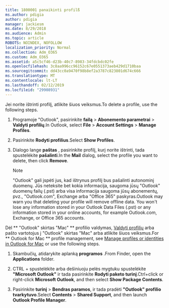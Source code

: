 ```yaml
---
title: 1800001 panaikinti profilß
ms.author: pdigia
author: pdigia
manager: jackiesm
ms.date: 8/29/2018
ms.audience: Admin
ms.topic: article
ROBOTS: NOINDEX, NOFOLLOW
localization_priority: Normal
ms.collection: Adm_O365
ms.custom: Adm_O365
ms.assetid: a5c5cf46-d23b-40c7-8983-34fdcbdc02fe
ms.openlocfilehash: 3c8aa996cc96152c67e0551373aeb429d1710baa
ms.sourcegitcommit: dd43cc0a9470f98b8ef2a3787c823801d674c666
ms.translationtype: MT
ms.contentlocale: lt-LT
ms.lasthandoff: 02/12/2019
ms.locfileid: "29908931"
---
```

<span data-ttu-id="9f07d-102">Jei norite ištrinti profilį, atlikite šiuos veiksmus.</span><span class="sxs-lookup"><span data-stu-id="9f07d-102">To delete a profile, use the following steps.</span></span>
  
1. <span data-ttu-id="9f07d-103">Programoje "Outlook", pasirinkite **failą** \> **Abonemento parametrai** \> **Valdyti profilių**.</span><span class="sxs-lookup"><span data-stu-id="9f07d-103">In Outlook, select **File** \> **Account Settings** \> **Manage Profiles**.</span></span>
    
2. <span data-ttu-id="9f07d-104">Pasirinkite **Rodyti profilius**.</span><span class="sxs-lookup"><span data-stu-id="9f07d-104">Select **Show Profiles**.</span></span>
    
3. <span data-ttu-id="9f07d-105">Dialogo lange **paštas** , pasirinkite profilį, kurį norite ištrinti, tada spustelėkite **pašalinti**.</span><span class="sxs-lookup"><span data-stu-id="9f07d-105">In the **Mail** dialog, select the profile you want to delete, then click **Remove**.</span></span>
    
    > [!NOTE]
    > <span data-ttu-id="9f07d-p101">"Outlook" gali įspėti jus, kad ištrynus profilį bus pašalinti autonominį duomenų. Jūs neteksite bet kokia informacija, saugoma jūsų "Outlook" duomenų failų (.pst) arba visa informacija saugoma jūsų abonementų, pvz., "Outlook.com", Exchange arba "Office 365" paskyras.</span><span class="sxs-lookup"><span data-stu-id="9f07d-p101">Outlook may warn you that deleting your profile will remove offline data. You won't lose any information stored in your Outlook Data Files (.pst) or any information stored in your online accounts, for example Outlook.com, Exchange, or Office 365 accounts.</span></span> 
  
<span data-ttu-id="9f07d-108">Dėl \*\* "Outlook" skirtas "Mac" \*\* profilio valdymas, [Valdyti profilių](https://support.office.com/article/fed2a955-74df-4a24-bef6-78a426958c4c.aspx) arba pašto vartotojus į "Outlook" skirtas "Mac" arba atlikite šiuos veiksmus.</span><span class="sxs-lookup"><span data-stu-id="9f07d-108">For \*\* Outlook for Mac \*\* profile management, see [Manage profiles or identities in Outlook for Mac](https://support.office.com/article/fed2a955-74df-4a24-bef6-78a426958c4c.aspx) or use the following steps.</span></span> 
  
1. <span data-ttu-id="9f07d-109">Skambučių, atidarykite aplanką **programos** .</span><span class="sxs-lookup"><span data-stu-id="9f07d-109">From Finder, open the **Applications** folder.</span></span> 
    
2. <span data-ttu-id="9f07d-110">CTRL + spustelėkite arba dešiniuoju pelės mygtuku spustelėkite **"Microsoft Outlook"** ir tada pasirinkite **Rodyti paketo turinį**.</span><span class="sxs-lookup"><span data-stu-id="9f07d-110">Ctrl+click or right-click **Microsoft Outlook**, and then select **Show Package Contents**.</span></span>
    
3. <span data-ttu-id="9f07d-111">Pasirinkite **turinį** \> **Bendras paramos**, ir tada pradėti **"Outlook" profilio tvarkytuvo**.</span><span class="sxs-lookup"><span data-stu-id="9f07d-111">Select **Contents** \> **Shared Support**, and then launch **Outlook Profile Manager**.</span></span>
    

